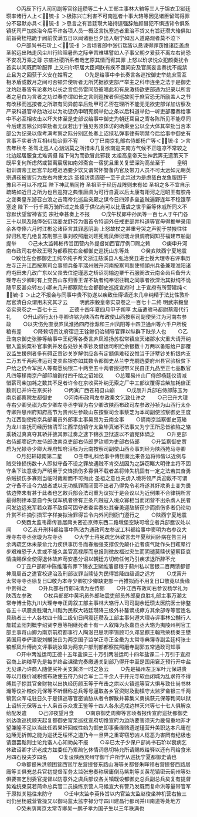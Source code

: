 <!-- { "loadSidebar": true } -->
　　○丙辰下行人司司副等官徐廷瓒等二十人工部主事林大辂等三人于锦衣卫狱廷瓒率诸行人上＜锍-釒＞极陈兴亡利害不可南巡者十事大辂等因见诸臣留驾得罪分不容默亦具＜锍-釒＞恳言之有旨廷瓒大辂持逞强辞触颜冒犯不惧违背令俱系镇抚司严加掠治今后不许各项人员一概泛言抗塞违者重治不贷又有旨廷瓒大辂俱如前旨荷桎梏跪于阙前俟满五日以闻诸臣旦夕出入朝宁如囚人道路观者莫不泣下
　　○户部尚书石玠上＜锍-釒＞言顷者郎中张衍瑞皆以恳谏得罪窃惟诸臣盖虑  圣躬远出陆走风尘川行险阻暑热之际辛苦难堪譬如人子事父朝夕爱获不离左右尚恐不安况万乘之尊  宗庙社稷所系者哉乞原其情而宥其罪  上怒以玠求悦众犯颜奏扰令首实以闻既而玠服罪  上又曰尔职居大臣闻朕有疾不亟问安及官属妄言奏扰不能禁止且为之回获于义安在姑宥之
　　○先是给事中李长奏言各巡按御史举劾庶官互相矛盾或数月之间可否顿异使听者无所凭据欲吏部严举主之科申连坐之法于是御史沈灼赵春皆有论奏灼以长之言但务雷同恐彼唱此和有戾激扬欲吏部通为纪录以所言者之皂白为言者之功过春亦谓如长之言则巡按者但巡故彻于庶官恐无所励盖人之节有改移而巡按者之所取有同异前举后劾甲可乙否在理所不能无无欲吏部详加访察及严录科道官举劾功过以为劝惩仍申明宪纲举劾之条以后科道举劾一听吏部覆奏给事中不必互相攻击以坏大体至是吏部议给事中御史为朝廷耳目之寄各陈所见不能尽同今后建言除公同举劾者无议若出于独见务须体访的确秉至公以全大体其举劾当否本部公为纪录以俟考满考察之际分别区处奏上诏挟私弹事律有明禁今后给事中御史有言事不实者许互相纠劾治罪不宥
　　○丁巳南京礼部右侍郎杨广等＜锍-釒＞言去年秋冬  圣驾北巡人心汹汹莫之所措未几复欲南巡夫南方气候不正暄凉不常较之北边起居服食尤难调摄  陛下何为而欲冒此邪我  太祖高皇帝天生神武筭无遗策天下既平复何所虑然或暂离宸居如南郊斋宫一宿犹且重关复壁深沟高垒至于
　　皇明祖训谓帝王居宫早起睡迟酒要少饮又谓常怀警备内官及带刀人员不可太远如元朝英宗遇夜被害只为左右内使太远  圣祖访患周密一至于此岂过为是虑哉白龙鱼服困于豫且不可以不戒耳  陛下神武虽同符  圣祖至于经历战阵则未有如  圣祖之多不宜自示疏略如近日之所为也且巡狩之典惟唐虞为可行自夏以后太康有距河之厄昭王有胶舟之变秦皇东游召白浪之击隋帝北巡启突厥之谋今日四郊多垒盗贼遍野连年不稔饿莩塞途  陛下一行千乘万骑所过之处疲于供亿尚可以比唐虞之世乎臣等休戚所同义不容默伏望留神省览  宗社幸甚奏上不报
　　○戊午杖郎中孙凤等一百七人于午门各三十以凤及陆俸张衍瑞姜龙舒芬为倡首令特调外任戒吏部并科道等官毋得推举录用余各夺俸六月时江彬忿诸臣言其罪恶阴助  上怒故杖之甚重号哭之声彻于禁掖往往舁归私宅几绝复苏刑部主事刘校照磨刘旺死焉凤俸衍瑞龙俱调府同知芬福建市舶副提举
　　○己未太监韩彬传旨团营内外提督如西官厅例□赐之敕
　　○庚申升河南布政司右参政王珝为都察院右佥都御史巡抚山东等处
　　○癸亥陕西宁夏地震
　○致仕左佥都御史王纯卒纯子希文浙江慈溪县人弘治癸丑进士授大理寺右评事历左寺正升江西按察司佥事领兵备平瑞州贼升河南按察司副使领頴州兵备兼理淮阳诸府屯田未几改广东以父丧去位逆瑾恶之矫诏罚输边粟千石服阕改云南金齿兵备升大理寺右少卿时有上变告山东归善王谋不轨者纯奉诏往鞫之同事者欲深治其狱纯不诡随平反甚众转左小卿未几升都察院左佥都御史巡抚宣府时  上于宣府有所营建纯＜锍-釒＞止之不报会与同事中贵不协遂以疾致仕得请还未几卒纯精于法比性敦朴居官清白众谓用未究其才云
　　明武宗毅皇帝实录卷之一百七十二终
明武宗毅皇帝实录卷之一百七十三
　　正德十四年夏四月甲子朔享  太庙遣驸马都尉蔡震代行礼
　　○升山西行太仆寺卿许铭为陕西右布政使山西按察司副使吴江为河南右参政
　　○以灾伤免直隶庐凤淮扬四府徐滁和三州凤阳等十四卫通州等六千户所税粮有差
　　○降敕切责沈府宿迁王铨鎀仍治辅导官罪以纵群下敺杀人也
　　○乙丑南京御史张翀等给事中王纪等各奏言庐凤淮扬苏松常镇应天诸郡水灾重大请开纳银入监纳粟补官事例并发各处钞关季钞及借运司积贮余银数十万两以备赈给户部覆议监生援例者多有碍正贡钞关岁解供应各有定额俱难轻议惟当于浒墅钞关折银内支二万五千两两淮运司变卖盐银亦如其数令都御史丛兰李充嗣选委府州县官验极贫下户给之仍令军民人等有愿纳银二十两至五十两者授冠带义民自正九品至正七品散官凡四等移南京户部印编劄付四千给之诏如议
　　○总理易州山厂侍郎杨廷仪请减惜薪司柴加耗之数其不足者许令在京收买补纳无索之厂中工部议覆得旨柴加耗倍正数则已并许在京买补
　　○丙寅广西苍梧县山崩
　　○戊辰升兵部右侍郎陈玉为南京都察院左都御史
　　○河南布政司左参政秦文乞致仕许之
　　○己巳升大理寺右少卿吴祺为左少卿左寺丞李铎为右少卿改陕西布政司左参政孙祯为山西行太仆寺卿升思州府知府高节为贵州左参政山东按察司佥事蔡芝为本司副使监察御史王度为江西副使南京兵部署员外郎事主事吴昂为云南佥事
　　○谪南京监察御史范辂为龙川宣抚司经历辂清军江西举劾镇守太监毕真诸不法事又为宁王所忌皆欲陷之辂乘轿过真真夺其轿并摭其罪过奏之逮下锦衣卫狱遂以不谙宪体谪之
　　○升吏部右侍郎廖纪为左侍郎改南京吏部右侍郎罗钦顺为吏部右侍郎
　　○升监察御史贾启为光禄寺少卿大理府知府汪标为云南按察司副使山西佥事刘经为陕西苑马寺卿
　　○月犯轩辕南第二星
　　○壬申礼科给事中傅钥奏比来各边将帅皆以近例与贼交锋损伤数十人即拟守备不设之罪故遇贼不肯交战因为之辞窃睹大明律主将不固守条下法意极为严明至于交锋损伤多寡俱不载者盖将帅失机固有一定之法若其奋勇杀贼损伤多寡则当临时裁断而不可拘此  圣祖之意也夫虏入境将领严兵迎敌不可谓之守备不设今力战者或以无功抵罪而闭营不出者乃得免令老将遂其奸欺勇士变为畏怯边弊未有甚于此者也乞敕兵部会法司重为议拟于是会议以为近例果不合律钥所言最得制律本意自今失误军机者律有正条凡贼寇入境众寡相当而闭营不出杀虏人民者问发边远充军若众寡不敌但可固守者查实奏处其奋勇迎敌斩获少而损伤多者仍论功升赏不许摘引损军字样妄拟治罪得旨令内外问刑衙门遵行之
　　○陕西宁夏地震
　　○癸酉太监韦霦传旨居庸关密迩京师东西二路墩堡空缺可增立者兵部亟议处以闻
　　○乙亥升刑科都给事中陈沾为通政司左参议工科都给事中窦明为右参议大理寺右寺丞张璇为左寺丞
　　○大学士蒋冕疏乞休致言去年夏秋间卧病在告三月余两疏乞休未蒙俞允力疾供事历冬而春勉强支撑仅免颠仆近者痰气陡作头目眩晕行步艰难恐于人世或不能久盖官高禄厚而忠报则微故福过灾生而阴谴莫赎伏望察臣哀情曲赐保全使得退休故庐苟安愚分诏以朝廷方切倚任何乃引疾求退所辞不允
　　○丁丑户部郎中陈维藩有罪下锦衣卫狱维藩督粮于蓟州私以官银二百两馈都督神周周首之遣官校逮治及刑部议罪当赎徒为民得旨降四级调之远方
　　○戊寅升太常寺寺丞徐复日□敬为本寺少卿初少卿缺吏部一再推拟而不用复日□敬竟以夤缘中贵得之
　　○升兵部右侍郎冯清为左侍郎
　　○升江西布政司右参议杨学礼为陕西左参政
　　○杖兵部郎中黄巩员外郎陆震吏部员外郎夏良胜礼部主事万潮太常寺博士陈九川大理寺寺正周叙工部主事林大辂行人司司副余廷瓒太医院医士徐鏊各五十巩震良胜潮九川黜为民叙大辂廷瓒降三级外补鏊谪戍瘴方其余部寺等官连名具疏者三十人各杖四十降二级旬日间震廷瓒及工部主事何遵大理寺评事林公黼行人詹轼孟阳刘概李绍贤李惠等相继死者十有一人叙降为永嘉县丞大辂为夷陵州判官工部主事蒋山卿为南京前府都事行人陶滋巴思明李锡顾可久邓显麒王翰熊荣杨秦王懋黄国用李俨潘锐刘黼张岳为两京国子监学正寺正金罍为太常寺典簿寺副孟廷柯张士镐郝凤升傅尚文评事姚汝皋为两京户部刑部都察院照磨寺副郭五常通政司知事
　　○开中两淮运司正德十五年盐课三十万引两浙运司十四年盐课二十万引于宣府召商上纳粮草先是每岁终盐课徵完奏缴通关到部乃得开中至是国用窘乏预行开中盐无见课乃许商人随便买补关支冀济一时之急云
　　○先是褔州左卫军叶元保进贵等以月粮价减积憾布政使五符乃纠合军士二千余人于开元寺软血闭城为乱求符不得缚其子掠其官舍财物以出执经历颜玉等于布击之烘以火镇巡等官大惧与致仕尚书林瀚等议补粮价元保等不听僭称总兵等号逼取各乡官资财及勤镇守太监罗龠银三千两犒赏众军屯驻日久于是镇巡等官密谕胁从者令解散并募集义勇擒获元保等鞫问以狱上诏斩元保等五十人枭首示众发王鉴等十四人各永远戍边林天兴等七十七人俱解京给配发遣
　　○己卯夜望月食
　　○南京御史周卿等言顷者报传宣府巡抚都御史刘达改巡抚顺天起复都御史甯杲巡抚宣府切惟宣府为边防要害须天为畿甸重地非才望兼隆不足以当此任若果奸回或性始为御史即事夤缘赂遗逆瑾营升美职达本凡庸在边陲无折御之能为巡抚乏绥怀之道乃今一旦畀之重寄窃恐凶人稔恶为害罔有纪极也请亟罢黜则士论允谐人心知劝矣不报
　　○辛巳太子少保户部尚书石玠以衰病乞休致诏卿才识老成方兹委任乃累疏乞休情词恳切特允所请赐敕给驿以还有司给食米月四石役夫岁四名
　　○复设陕西灵州守御千户所学从巡抚宁夏都御史请也
　　○命都督朱洪领困营西官厅左营提督东路山海等关都督朱晖领右营提督西路居庸等关俱充总兵官初提督军务太监张忠奏称居庸倒马紫荆等关黄花镇密云蓟州等处俱要害乞别委官提督以防意外之虞兵部议各关镇既设都御史总兵副总兵矣复有提督势难统束莫若简命总兵官二员操练京营人马候宣大有警乃发既而复命洪等量带官军于原拟关隘往来防守
　　○壬申太监李英传旨以内官监太监赵俊坐神机营右掖三司仍坐杨威营管操又以御马监太监李禄分守四川建昌行都司并川南道等处地方
　　○癸未荫南京太常寺卿吴一鹏子孝为国子生以三年秩满也

